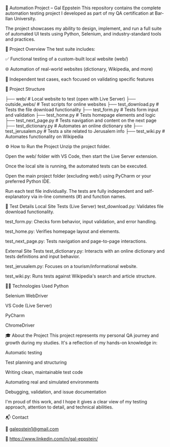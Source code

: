 🧪 Automation Project – Gal Eppstein
This repository contains the complete automation testing project I developed as part of my QA certification at Bar-Ilan University.

The project showcases my ability to design, implement, and run a full suite of automated UI tests using Python, Selenium, and industry-standard tools and practices.

🚀 Project Overview
The test suite includes:

✅ Functional testing of a custom-built local website (web/)

🌐 Automation of real-world websites (dictionary, Wikipedia, and more)

🔄 Independent test cases, each focused on validating specific features

📁 Project Structure

├── web/                # Local website to test (open with Live Server)
├── outside_webs/       # Test scripts for online websites
├── test_download.py    # Tests the file download functionality
├── test_form.py        # Tests form input and validation
├── test_home.py        # Tests homepage elements and logic
├── test_next_page.py   # Tests navigation and content on the next page
├── test_dictionary.py  # Automates an online dictionary site
├── test_jerusalem.py   # Tests a site related to Jerusalem info
├── test_wiki.py        # Automates functionality on Wikipedia

⚙️ How to Run the Project
Unzip the project folder.

Open the web/ folder with VS Code, then start the Live Server extension.

Once the local site is running, the automated tests can be executed.

Open the main project folder (excluding web/) using PyCharm or your preferred Python IDE.

Run each test file individually. The tests are fully independent and self-explanatory via in-line comments (#) and function names.

🧪 Test Details
Local Site Tests (Live Server)
test_download.py: Validates file download functionality.

test_form.py: Checks form behavior, input validation, and error handling.

test_home.py: Verifies homepage layout and elements.

test_next_page.py: Tests navigation and page-to-page interactions.

External Site Tests
test_dictionary.py: Interacts with an online dictionary and tests definitions and input behavior.

test_jerusalem.py: Focuses on a tourism/informational website.

test_wiki.py: Runs tests against Wikipedia's search and article structure.

👨‍💻 Technologies Used
Python 

Selenium WebDriver

VS Code (Live Server)

PyCharm

ChromeDriver

🎓 About the Project
This project represents my personal QA journey and growth during my studies. It's a reflection of my hands-on knowledge in:

Automatic testing

Test planning and structuring

Writing clean, maintainable test code

Automating real and simulated environments

Debugging, validation, and issue documentation

I'm proud of this work, and I hope it gives a clear view of my testing approach, attention to detail, and technical abilities.

📬 Contact

📧 galepstein1@gmail.com

💼 https://www.linkedin.com/in/gal-eppstein/


